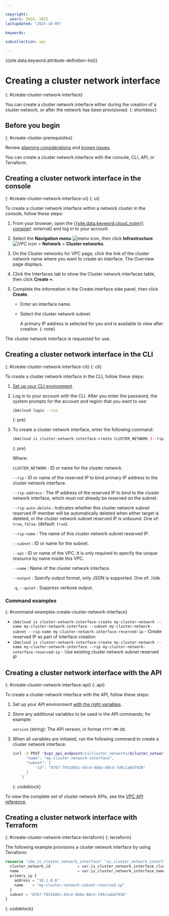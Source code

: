 ```yaml
---

copyright:
  years: 2024, 2025
lastupdated: "2025-10-09"

keywords:

subcollection: vpc

---
```


{{site.data.keyword.attribute-definition-list}}

# Creating a cluster network interface
{: #create-cluster-network-interface}

You can create a cluster network interface either during the creation of a cluster network, or after the network has been provisioned.
{: shortdesc}

## Before you begin
{: #create-cluster-prerequisites}

Review [planning considerations](/docs/vpc?topic=vpc-planning-cluster-network&interface=ui) and [known issues](/docs/vpc?topic=vpc-known-issues-cluster-networks).

You can create a cluster network interface with the console, CLI, API, or Terraform.

## Creating a cluster network interface in the console
{: #create-cluster-network-interface-ui}
{: ui}

To create a cluster network interface within a network cluster in the console, follow these steps:

1. From your browser, open the [{{site.data.keyword.cloud_notm}} console](/login){: external} and log in to your account.
1. Select the **Navigation menu** ![menu icon](../../icons/icon_hamburger.svg), then click **Infrastructure** ![VPC icon](../../icons/vpc.svg) > **Network** > **Cluster networks**.
1. On the Cluster networks for VPC page, click the link of the cluster network name where you want to create an interface. The Overview page displays.
1. Click the Interfaces tab to show the Cluster network interfaces table, then click **Create +**.
1. Complete the information in the Create interface side panel, then click **Create**.

   * Enter an interface name.
   * Select the cluster network subnet.

      A primary IP address is selected for you and is available to view after creation.
      {: note}

The cluster network interface is requested for use.

## Creating a cluster network interface in the CLI
{: #create-cluster-network-interface-cli}
{: cli}

To create a cluster network interface in the CLI, follow these steps:

1. [Set up your CLI environment](/docs/vpc?topic=vpc-set-up-environment&interface=cli).

1. Log in to your account with the CLI. After you enter the password, the system prompts for the account and region that you want to use:

    ```sh
    ibmcloud login --sso
    ```
    {: pre}

1. To create a cluster network interface, enter the following command:

   
   ```bash
   ibmcloud is cluster-network-interface-create CLUSTER_NETWORK (--rip RIP | (--rip-address RIP_ADDRESS --rip-auto-delete true | false --rip-name RIP_NAME)) [--subnet SUBNET] [--vpc VPC] [--name NAME] [--output JSON] [-q, --quiet]
   ```
   {: pre}

   
   
   
   Where:

   `CLUSTER_NETWORK`
   :    ID or name for the cluster network.

   `--rip`
   :    ID or name of the reserved IP to bind primary IP address to the cluster network interface.

   `--rip-address`
   :    The IP address of the reserved IP to bind to the cluster network interface, which must not already be reserved on the subnet.

   `--rip-auto-delete`
   :    Indicates whether this cluster network subnet reserved IP member will be automatically deleted when either target is deleted, or the cluster network subnet reserved IP is unbound. One of: `true`, `false`. (default: `true`).

   `--rip-name`
   :    The name of this cluster network subnet reserved IP.

   `--subnet`
   :    ID or name for the subnet.

   `--vpc`
   :    ID or name of the VPC. It is only required to specify the unique resource by name inside this VPC.

   `--name`
   :    Name of the cluster network interface.

   `--output`
   :    Specify output format, only JSON is supported. One of: `JSON`.

   `-q`, `--quiet`
   :    Suppress verbose output.

   
   

### Command examples
{: #command-examples-create-cluster-network-interface}



* `ibmcloud is cluster-network-interface-create my-cluster-network --name my-cluster-network-interface --subnet my-cluster-network-subnet --rip-name my-cluster-network-interface-reserved-ip` - Create reserved IP as part of interface creation
* `ibmcloud is cluster-network-interface-create my-cluster-network --name my-cluster-network-interface --rip my-cluster-network-interface-reserved-ip` - Use existing cluster network subnet reserved IP




## Creating a cluster network interface with the API
{: #create-cluster-network-interface-api}
{: api}

To create a cluster network interface with the API, follow these steps:

1. Set up your API environment [with the right variables](/docs/vpc?topic=vpc-set-up-environment#api-prerequisites-setup).
1. Store any additional variables to be used in the API commands; for example:

   `version` (string): The API version, in format `YYYY-MM-DD`.

1. When all variables are initiated, run the following command to create a cluster network interface:

   ```sh
   curl -X POST "$vpc_api_endpoint/v1/cluster_networks/$cluster_network_id/interfaces?version=$today&generation=2" -H "Authorization: Bearer $iam_token" -d '{
         "name": "my-cluster-network-interface",
         "subnet": {
             "id": "0767-7931845c-65c4-4b0a-80cd-7d9c1a6d7930"
         }
       }'
   ```
   {: codeblock}

To view the complete set of cluster network APIs, see the [VPC API reference](/apidocs/vpc/latest#list-cluster-network-profiles).

## Creating a cluster network interface with Terraform
{: #create-cluster-network-interface-terraform}
{: terraform}

The following example provisions a cluster network interface by using Terraform:

```terraform
resource "ibm_is_cluster_network_interface" "is_cluster_network_interface_instance" {
  cluster_network_id            = var.is_cluster_network_interface_cluster_network_id
  name                          = var.is_cluster_network_interface_name
  primary_ip {
    address = "10.1.0.6"
    name    = "my-cluster-network-subnet-reserved-ip"
  }
  subnet = "0767-7931845c-65c4-4b0a-80cd-7d9c1a6d7930"
}
```
{: codeblock}
